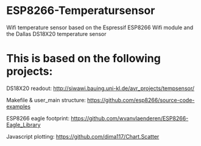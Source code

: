# ESP8266-Temperatursensor
Wifi temperature sensor based on the Espressif ESP8266 Wifi module and the Dallas DS18X20 temperature sensor

# This is based on the following projects:

DS18X20 readout: http://siwawi.bauing.uni-kl.de/avr_projects/tempsensor/

Makefile & user_main structure: https://github.com/esp8266/source-code-examples

ESP8266 eagle footprint: https://github.com/wvanvlaenderen/ESP8266-Eagle_Library

Javascript plotting: https://github.com/dima117/Chart.Scatter
